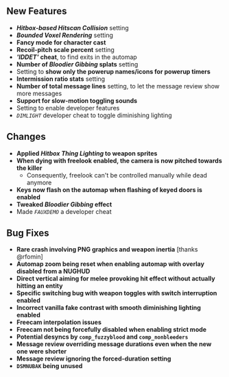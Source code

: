 ## New Features

- **_Hitbox-based Hitscan Collision_** setting
- **_Bounded Voxel Rendering_** setting
- **Fancy mode for character cast**
- **Recoil-pitch scale percent** setting
- **_'IDDET'_ cheat**, to find exits in the automap
- **Number of _Bloodier Gibbing_ splats** setting
- Setting to **show only the powerup names/icons for powerup timers**
- **Intermission ratio stats** setting
- **Number of total message lines** setting, to let the message review show more messages
- **Support for slow-motion toggling sounds**
- Setting to enable developer features
- _`DIMLIGHT`_ developer cheat to toggle diminishing lighting

## Changes

- **Applied _Hitbox Thing Lighting_ to weapon sprites**
- **When dying with freelook enabled, the camera is now pitched towards the killer**
  - Consequently, freelook can't be controlled manually while dead anymore
- **Keys now flash on the automap when flashing of keyed doors is enabled**
- **Tweaked _Bloodier Gibbing_ effect**
- Made _`FAUXDEMO`_ a developer cheat

## Bug Fixes

- **Rare crash involving PNG graphics and weapon inertia** [thanks @rfomin]
- **Automap zoom being reset when enabling automap with overlay disabled from a NUGHUD**
- **Direct vertical aiming for melee provoking hit effect without actually hitting an entity**
- **Specific switching bug with weapon toggles with switch interruption enabled**
- **Incorrect vanilla fake contrast with smooth diminishing lighting enabled**
- **Freecam interpolation issues**
- **Freecam not being forcefully disabled when enabling strict mode**
- **Potential desyncs by `comp_fuzzyblood` and `comp_nonbleeders`**
- **Message review overriding message durations even when the new one were shorter**
- **Message review ignoring the forced-duration setting**
- **`DSMNUBAK` being unused**
